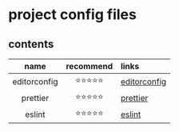 # project config files

## contents

name|recommend|links
:--:|:--:|:--
editorconfig|⭐⭐⭐⭐⭐|[editorconfig](https://github.com/xwtec/dotfiles/tree/master/editorconfig)
prettier|⭐⭐⭐⭐⭐|[prettier](https://github.com/xwtec/dotfiles/tree/master/prettier)
eslint|⭐⭐⭐⭐⭐|[eslint](https://github.com/xwtec/dotfiles/tree/master/eslint)

